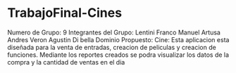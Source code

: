 # TrabajoFinal-Cines
Numero de Grupo: 9
Integrantes del Grupo: Lentini Franco 
                       Manuel Artusa 
                       Andres Veron
                       Agustin Di bella
Dominio Propuesto: Cine: Esta aplicacion esta diseñada para la venta de entradas, creacion de peliculas y creacion de funciones. Mediante los reportes creados se podra visualizar los datos de la compra y la cantidad de ventas en el dia

